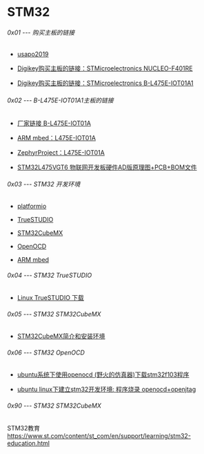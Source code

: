 # STM32

###### 0x01 --- 购买主板的链接

* [usapo2019](https://sites.google.com/a/microembedded.com/my/usapo2019)


* [Digikey购买主板的链接：STMicroelectronics NUCLEO-F401RE](https://www.digikey.com/product-detail/en/stmhttps://www.digikey.com/product-detail/en/stmicroelectronics/NUCLEO-F401RE/497-14360-ND/4695525)

* [Digikey购买主板的链接：STMicroelectronics B-L475E-IOT01A1](https://www.digikey.com/product-detail/en/stmicroelectronics/B-L475E-IOT01A1/497-17066-ND/6615998)

###### 0x02 --- B-L475E-IOT01A1主板的链接


* [厂家链接 B-L475E-IOT01A](https://www.st.com/en/evaluation-tools/b-l475e-iot01a.html)

* [ARM mbed：L475E-IOT01A](https://os.mbed.com/platforms/ST-Discovery-L475E-IOT01A/)

* [ZephyrProject：L475E-IOT01A](https://docs.zephyrproject.org/1.12.0/boards/arm/disco_l475_iot1/doc/disco_l475_iot1.html)

* [STM32L475VGT6 物联网开发板硬件AD版原理图+PCB+BOM文件](https://www.cirmall.com/circuit/10484/STM32L475VGT6%20%E7%89%A9%E8%81%94%E7%BD%91%E5%BC%80%E5%8F%91%E6%9D%BF%E7%A1%AC%E4%BB%B6AD%E7%89%88%E5%8E%9F%E7%90%86%E5%9B%BE%2BPCB%2BBOM%E6%96%87%E4%BB%B6#/details)



###### 0x03 --- STM32 开发环境

* [platformio](https://platformio.org/boards)

* [TrueSTUDIO]()

* [STM32CubeMX]()

* [OpenOCD]()

* [ARM mbed]()


###### 0x04 --- STM32 TrueSTUDIO

* [Linux TrueSTUDIO 下载](https://atollic.com/resources/download/linux/linux-archive/?submissionGuid=6f165f68-599e-4c0c-adb4-e42254939874)


###### 0x05 --- STM32 STM32CubeMX

* [STM32CubeMX简介和安装环境](https://blog.csdn.net/sudaroot/article/details/79364484)

###### 0x06 --- STM32 OpenOCD

* [ubuntu系统下使用openocd (野火的仿真器)下载stm32f103程序](https://blog.csdn.net/qingying00/article/details/77882725?utm_source=blogxgwz6)

* [
ubuntu linux下建立stm32开发环境: 程序烧录 openocd+openjtag](https://blog.csdn.net/mlpxnn/article/details/78909948?utm_source=blogxgwz9)


###### 0x90 --- STM32 STM32CubeMX
STM32教育
https://www.st.com/content/st_com/en/support/learning/stm32-education.html
